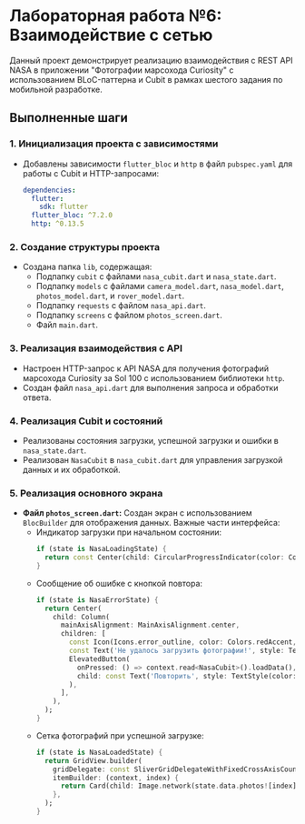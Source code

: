 # Лабораторная работа №6: Взаимодействие с сетью

Данный проект демонстрирует реализацию взаимодействия с REST API NASA в приложении "Фотографии марсохода Curiosity" с использованием BLoC-паттерна и Cubit в рамках шестого задания по мобильной разработке.


## Выполненные шаги

### 1. Инициализация проекта с зависимостями
- Добавлены зависимости `flutter_bloc` и `http` в файл `pubspec.yaml` для работы с Cubit и HTTP-запросами:
  ```yaml
  dependencies:
    flutter:
      sdk: flutter
    flutter_bloc: ^7.2.0
    http: ^0.13.5
  ```

### 2. Создание структуры проекта
- Создана папка `lib`, содержащая:
  - Подпапку `cubit` с файлами `nasa_cubit.dart` и `nasa_state.dart`.
  - Подпапку `models` с файлами `camera_model.dart`, `nasa_model.dart`, `photos_model.dart`, и `rover_model.dart`.
  - Подпапку `requests` с файлом `nasa_api.dart`.
  - Подпапку `screens` с файлом `photos_screen.dart`.
  - Файл `main.dart`.

### 3. Реализация взаимодействия с API
- Настроен HTTP-запрос к API NASA для получения фотографий марсохода Curiosity за Sol 100 с использованием библиотеки `http`.
- Создан файл `nasa_api.dart` для выполнения запроса и обработки ответа.

### 4. Реализация Cubit и состояний
- Реализованы состояния загрузки, успешной загрузки и ошибки в `nasa_state.dart`.
- Реализован `NasaCubit` в `nasa_cubit.dart` для управления загрузкой данных и их обработкой.

### 5. Реализация основного экрана
- **Файл `photos_screen.dart`:** Создан экран с использованием `BlocBuilder` для отображения данных. Важные части интерфейса:
  - Индикатор загрузки при начальном состоянии:
    ```dart
    if (state is NasaLoadingState) {
      return const Center(child: CircularProgressIndicator(color: Colors.white));
    }
    ```
  - Сообщение об ошибке с кнопкой повтора:
    ```dart
    if (state is NasaErrorState) {
      return Center(
        child: Column(
          mainAxisAlignment: MainAxisAlignment.center,
          children: [
            const Icon(Icons.error_outline, color: Colors.redAccent, size: 60),
            const Text('Не удалось загрузить фотографии!', style: TextStyle(color: Colors.white, fontSize: 18)),
            ElevatedButton(
              onPressed: () => context.read<NasaCubit>().loadData(),
              child: const Text('Повторить', style: TextStyle(color: Colors.white)),
            ),
          ],
        ),
      );
    }
    ```
  - Сетка фотографий при успешной загрузке:
    ```dart
    if (state is NasaLoadedState) {
      return GridView.builder(
        gridDelegate: const SliverGridDelegateWithFixedCrossAxisCount(crossAxisCount: 2),
        itemBuilder: (context, index) {
          return Card(child: Image.network(state.data.photos![index].imgSrc ?? ''));
        },
      );
    }
    ```